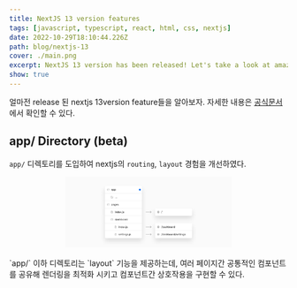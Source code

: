 ```yaml
---
title: NextJS 13 version features
tags: [javascript, typescript, react, html, css, nextjs]
date: 2022-10-29T18:10:44.226Z
path: blog/nextjs-13
cover: ./main.png
excerpt: NextJS 13 version has been released! Let's take a look at amazing features of them
show: true
---
```


얼마전 release 된 nextjs 13version feature들을 알아보자. 자세한 내용은 <a href='https://nextjs.org/blog/next-13'>공식문서</a>에서 확인할 수 있다.

## app/ Directory (beta)
`app/` 디렉토리를 도입하여 nextjs의 `routing`, `layout` 경험을 개선하였다.
<div style="width: 60%;margin-bottom: 15px; margin-left:auto; margin-right: auto;">
  <img src="./appdirectory.png"/>
</div>
`app/` 이하 디렉토리는 `layout` 기능을 제공하는데, 여러 페이지간 공통적인 컴포넌트를 공유해 렌더링을 최적화 시키고 컴포넌트간 상호작용을 구현할 수 있다. 
